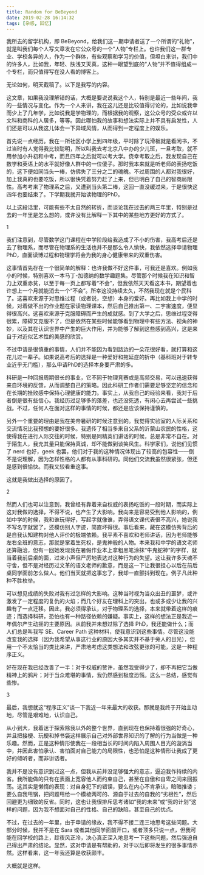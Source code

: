 ```yaml
---
title: Random for BeBeyond
date: 2019-02-28 16:14:32
tags: [杂感, 回忆]
---
```


我所去的留学机构，即 BeBeyond，给我们这一期申请者送了一个所谓的“礼物”，就是叫我们每个人写文章发在它公众号的一个“人物”专栏上。也许我们这一群专业、学校各异的人，作为一个群体，有些观察和学习的价值，但坦白来讲，我们中的许多人，比如我，年轻、肤浅又天真，这种一眼望到底的“人物”并不值得组成一个专栏，而只值得写在没人看的博客上。

<!--more-->



无论如何，明天截稿了。以下是我写的内容。

这文章，如果我没理解错的话，大概是要说说我这个人，特别是最近一些年间，我的一些情况与变化。作为一个人来讲，我在这儿还是比较值得讨论的，比如说我幸而少上了几年学，比如说我是学物理的，而根据我的观察，这公众号的受众或许以文科和商科的人居多，等等。因此哪怕我的故事和想法实际上并不具有启发性，人们还是可以从我这儿体会一下异域风情，从而得到一定程度上的娱乐。

首先说一点经历。我在一所社区小学上到四年级，平时除了玩滑板就是看闲书，不过当时有人觉得我比较聪明，所以叫我去考北京八中办的少儿班，一旦考取，就不用参加小升初和中考，而且四年之后就可以考大学。侥幸考取之后，我发现自己在数学和英语上的水平就好像人群中的一位傻子。那时我本来就是听老师的表扬吃饭的，这下便如同当头一棒，仿佛失了三分之二的魂魄。不过周围的人都对我很好，加上我真的也要吃饭，所以很快凭着努力赶了上来，但已明白了自己的智商局限性。高考考来了物理系之后，又遭到当头第二棒，这回一直没缓过来，于是很快这四年也要结束了。下学期我就开始读物理的PhD。

以上这段话里，可能有些不太自然的转折，而谈论我在过去的两三年里，特别是过去的一年里是怎么想的，或许没有比解释一下其中的某些地方更好的方式了。

1 

我们注意到，尽管数学这门课程在中学阶段给我造成了不小的伤害，我高考后还是去了物理系，而尽管在物理系的生活也并不是那么令人愉快，我依然选择申请物理PhD，直面读博过程和物理学将会为我的身心健康带来的双重伤害。

这事情首先存在一个很简单的解释：也许我做不好这件事，可我还是喜欢。例如我小的时候，特别喜欢一本马丁-加德纳的数学趣题集。尽管那个时候我在知识和智力上双重赤贫，以至于每一页上都写着“不会”，但我依然天天看这本书，期望着也许想上一个月就能消去一个“不会”。所幸这没持续太久，不然我现在就是个民科了。这喜欢来源于对思维过程（或者说，空想）本身的爱好。再比如我上中学的时候，对着做不出的作业题在家读物理课本，然后自己推出第一、二宇宙速度，便显得很高兴。这喜欢来源于克服障碍而产生的成就感。到了大学之后，思维过程变得很累，障碍又克服不了，但是依然在某些时候能够看到物理中有些方法、视角的神妙，以及其在认识世界中产生的巨大作用，并为能够了解到这些感到高兴，这是来自于对近似艺术性的美感的欣赏。

不过申请是很慎重的事情，人们并不能因为看到路边的一朵花很好看，就打算和这花儿过一辈子。如果说高考后的选择是一种爱好和拖延症的折中（基科班对于转专业近乎无门槛），那么申请PhD的选择本身要严肃的多。

科研是一种回报周期很长的事业，它不同于物理竞赛或是高频交易，可以迅速获得来自环境的反馈，从而调整自己的策略。因此科研工作者们需要足够坚定的信念和在长期的挫败感中保持心理健康的能力。事实上，从我自己的经验来看，我对于后者倒是很有些信心。我经历过足够多的落差，也还没死透，有闲心去再尝试一些挑战。不过，任何人在面对这样的事情的时候，都还是应该保持谨慎的。

另外一个重要的理由是我在美帝暑研的时候注意到的。我觉得实验室的人际关系和交流情况比我预想的要好很多。我遗传了相当多来自父系的沂蒙山农民的性格，这使得我在进行人际交往的时候，特别是同精英们讲话的时候，总是非常不自在。对于陌生人，我充其量只能保持真诚，却不能做到谈笑风生。科学家们，说他们见惯了 nerd 也好，geek 也罢，他们对于我的这种情况体现出了较高的包容性——倒不是说理解，因为怎样性格的人都有从事科研的。同他们交流我虽然很紧张，但还是感到很愉快。而我又较看重这事。

这就是我做出选择的原因了。

2 

然而人们也可以注意到，我曾经有靠着来自权威的表扬吃饭的一段时期，而实际上这对我做的选择，不得不说，也产生了大影响。我向来是容易受到他人影响的，例如中学的时候，我和谁玩得好，写起字就像谁，弄得语文课代表很不高兴，她说我不写名字就罢了，还模仿别人字迹，简直坏得很。事后看来，藏在这模仿秀背后的是自我认知建构对他人评价的极端依赖。我平素不喜欢和老师讲话，因为老师能够左右全班的意志，那就是掌着生死权，是鬼神般的人物。本来我和中学的语文老师还算融洽，但有一回她发现我在暑假作业本上拿粗黑笔涂抹“牛鬼蛇神”的字样，就当着我前后桌的面，过来小声但严厉地表达对这种行为的失望。这让我许多天魂不守舍，但不是对经历过文革的语文老师的歉意，而是这一下让我很担心以后在前后桌同学面前怎么做人。他们当天就把这事忘了，我却一直颤抖到现在。例子凡此种种不胜枚举。

可以想见成绩的失败对我有过怎样的大影响。这种当时视为当众出丑的噩梦，或许激发了一定程度的复仇的火焰；而几个好友在理科上的突出，也或多或少让我的兴趣有了一点迁移。因此，我必须得承认，对于物理系的选择，本来就带着这样的痕迹；而选择科研，恐怕也有一种路径依赖的嫌疑。事实上，这样的想法正是我近一年偶尔产生动摇的主要原因。从前我并未想过除了选择 PhD，我还能做什么；而人们总是叫我写 SE、Career Path 这种材料，使我意识到这些事情。尽管这没能改变我的选择（因为我希望从事这行业的原因大多其实并不基于旁人的目光），但用一个不太恰当的类比来讲，严肃地考虑这类想法和改弦更张的可能，这是一种程序正义。

好在现在我已经改善了一半：对于权威的赞许，虽然我受得少了，却不再把它当做精神上的鸦片；对于当众难堪的事情，我仍然感到极度恐慌。这么一总结，感觉有些惨。

3 

最后，我想就这“程序正义”谈一下我近一年来最大的收获。那就是我终于开始主动地，尽管是艰难地，认识自己。

从小到大，我着迷于探索除我以外的整个世界，直到现在也保持着很强的好奇心，并且把接梗、玩梗和掉书袋这样展示自己对外部世界知识的了解的行为当做是一种乐趣。然而，正是这种情形使我在一段相当长的时间内陷入周围人目光的漩涡当中，并因此害怕承认、害怕面对自己能力的局限性，也恐怕是这种情形让我成了更好的倾听者，而非讲话者。

我并不是没有意识到过这一点，但我从前并没足够强大的意志，逼迫我作持续的内省。我所能做的只有在表面上宽容他人而约束自己，甚至在自傲和自卑之间来回振荡。这其实是懒惰的表现：对自身犯下的错误，要么在内心不肯承认，暗暗推诿；要么自我甩锅，把问题甩给一个模棱两可的、源自于过去的自我的“劣根性”，然后回避更为细致的反省。同时，这也让我很排斥思考诸如“我的未来”或“我的计划”这样的问题，因为我不想面对自己的性格、自己的缺陷，甚至自己的优点。

不过，在过去的一年里，由于申请的缘故，我不得不接二连三地思考这些问题。大部分时候，我并不是在 Sara 或者其他同学面前开口，或者顶多只说一点，但我可能在回学校的路上，趁夜风正冷，决心真正深入地思考一下这些问题，然后强迫自己得出严肃的结论。显然，这对申请是有帮助的，对于以后即将发生的很多事情亦然。这样看来，这一年我还算是收获颇丰。

大概就是这样。